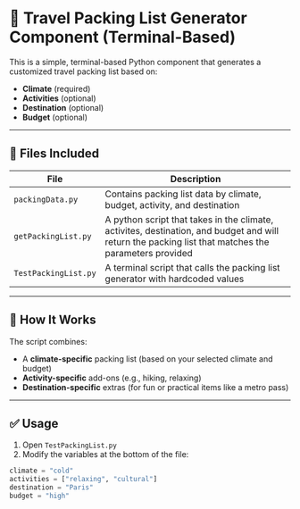 # 🧳 Travel Packing List Generator Component (Terminal-Based)

This is a simple, terminal-based Python component that generates a customized travel packing list based on:

- **Climate** (required)
- **Activities** (optional)
- **Destination** (optional)
- **Budget** (optional)

---

## 📁 Files Included

| File                    | Description                                                                 |
|-------------------------|-----------------------------------------------------------------------------|
| `packingData.py`       | Contains packing list data by climate, budget, activity, and destination    |
| `getPackingList.py`   | A python script that takes in the climate, activites, destination, and budget and will return the packing list that matches the parameters provided |
| `TestPackingList.py` | A terminal script that calls the packing list generator with hardcoded values |

---

## 🚀 How It Works

The script combines:
- A **climate-specific** packing list (based on your selected climate and budget)
- **Activity-specific** add-ons (e.g., hiking, relaxing)
- **Destination-specific** extras (for fun or practical items like a metro pass)

---

## ✅ Usage

1. Open `TestPackingList.py`
2. Modify the variables at the bottom of the file:

```python
climate = "cold"
activities = ["relaxing", "cultural"]
destination = "Paris"
budget = "high"

